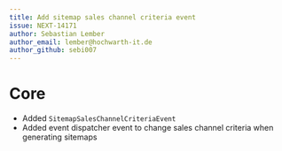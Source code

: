 ```yaml
---
title: Add sitemap sales channel criteria event
issue: NEXT-14171
author: Sebastian Lember
author_email: lember@hochwarth-it.de 
author_github: sebi007
---
```

# Core
* Added `SitemapSalesChannelCriteriaEvent`
* Added event dispatcher event to change sales channel criteria when generating sitemaps
